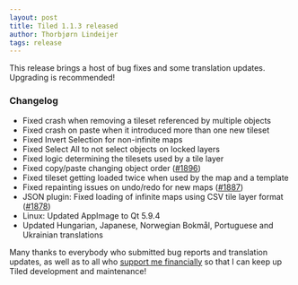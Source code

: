 ```yaml
---
layout: post
title: Tiled 1.1.3 released
author: Thorbjørn Lindeijer
tags: release
---
```


This release brings a host of bug fixes and some translation updates. Upgrading is recommended!

### Changelog

* Fixed crash when removing a tileset referenced by multiple objects
* Fixed crash on paste when it introduced more than one new tileset
* Fixed Invert Selection for non-infinite maps
* Fixed Select All to not select objects on locked layers
* Fixed logic determining the tilesets used by a tile layer
* Fixed copy/paste changing object order ([#1896](https://github.com/bjorn/tiled/issues/1896))
* Fixed tileset getting loaded twice when used by the map and a template
* Fixed repainting issues on undo/redo for new maps ([#1887](https://github.com/bjorn/tiled/issues/1887))
* JSON plugin: Fixed loading of infinite maps using CSV tile layer format ([#1878](https://github.com/bjorn/tiled/issues/1878))
* Linux: Updated AppImage to Qt 5.9.4
* Updated Hungarian, Japanese, Norwegian Bokmål, Portuguese and Ukrainian translations

Many thanks to everybody who submitted bug reports and translation updates, as well as to all who [support me financially](https://www.patreon.com/bjorn) so that I can keep up Tiled development and maintenance!
